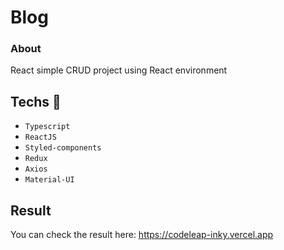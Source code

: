 # Blog
### About
React simple CRUD project using React environment
## Techs  🚀
* `Typescript`
* `ReactJS`
* `Styled-components`
* `Redux`
* `Axios`
* `Material-UI`

## Result
You can check the result here: https://codeleap-inky.vercel.app
